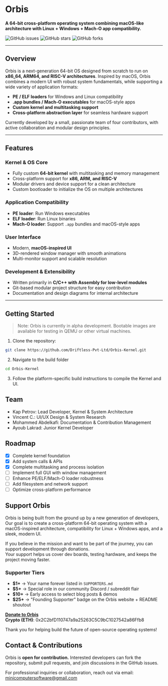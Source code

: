 # Orbis
**A 64-bit cross-platform operating system combining macOS-like architecture with Linux + Windows + Mach-O app compatibility.**

![GitHub issues](https://img.shields.io/github/issues/Driftless-Pvt-Ltd/Orbis-Kernel)
![GitHub stars](https://img.shields.io/github/stars/Driftless-Pvt-Ltd/Orbis-Kernel?style=social)
![GitHub forks](https://img.shields.io/github/forks/Driftless-Pvt-Ltd/Orbis-Kernel?style=social)

---

## Overview

Orbis is a next-generation 64-bit OS designed from scratch to run on **x86_64, ARM64, and RISC-V architectures**. Inspired by macOS, Orbis combines a modern UI with robust system fundamentals, while supporting a wide variety of application formats:

- **PE / ELF loaders** for Windows and Linux compatibility  
- **.app bundles / Mach-O executables** for macOS-style apps  
- **Custom kernel and multitasking support**  
- **Cross-platform abstraction layer** for seamless hardware support  

Currently developed by a small, passionate team of four contributors, with active collaboration and modular design principles.

---

## Features

### Kernel & OS Core
- Fully custom **64-bit kernel** with multitasking and memory management  
- Cross-platform support for **x86, ARM, and RISC-V**  
- Modular drivers and device support for a clean architecture  
- Custom bootloader to initialize the OS on multiple architectures  

### Application Compatibility
- **PE loader**: Run Windows executables  
- **ELF loader**: Run Linux binaries  
- **Mach-O loader**: Support `.app` bundles and macOS-style apps  

### User Interface
- Modern, **macOS-inspired UI**  
- 3D-rendered window manager with smooth animations  
- Multi-monitor support and scalable resolution  

### Development & Extensibility
- Written primarily in **C/C++ with Assembly for low-level modules**  
- Git-based modular project structure for easy contribution  
- Documentation and design diagrams for internal architecture  

---

## Getting Started

> Note: Orbis is currently in alpha development. Bootable images are available for testing in QEMU or other virtual machines.

1. Clone the repository:
```bash
git clone https://github.com/Driftless-Pvt-Ltd/Orbis-Kernel.git
```

2. Navigate to the build folder
```bash
cd Orbis-Kernel
```

3. Follow the platform-specific build instructions to compile the Kernel and UI.

## Team
- Kap Petrov: Lead Developer, Kernel & System Architecture
- Vincent C.: UI/UX Design & System Research
- Mohammed Abdelkafi: Documentation & Contribution Management
- Ayoub Lakrad: Junior Kernel Developer

## Roadmap

- [x] Complete kernel foundation
- [x] Add system calls & APIs
- [x] Complete multitasking and process isolation
- [ ] Implement full GUI with window management
- [ ] Enhance PE/ELF/Mach-O loader robustness
- [ ] Add filesystem and network support
- [ ] Optimize cross-platform performance

## Support Orbis

Orbis is being built from the ground up by a new generation of developers,
Our goal is to create a cross-platform 64-bit operating system with a macOS-inspired architecture, compatibility for Linux + Windows apps, and a sleek, modern UI.

If you believe in the mission and want to be part of the journey, you can support development through donations.  
Your support helps us cover dev boards, testing hardware, and keeps the project moving faster.

### Supporter Tiers
- **$1+** → Your name forever listed in `SUPPORTERS.md`  
- **$5+** → Special role in our community Discord / subreddit flair  
- **$10+** → Early access to select blog posts & demos  
- **$25+** → "Founding Supporter" badge on the Orbis website + README shoutout  

[**Donate to Orbis**](https://paypal.me/MinicomputerSoftware)  
**Crypto (ETH)**: 0x2C2bfD110747a9a25263C5C9bC1027542a86Ffb8

Thank you for helping build the future of open-source operating systems!

## Contact & Contributions
Orbis is **open for contribution.** Interested developers can fork the repository, submit pull requests, and join discussions in the GitHub issues.

For professional inquiries or collaboration, reach out via email: minicomputersoftware@gmail.com






